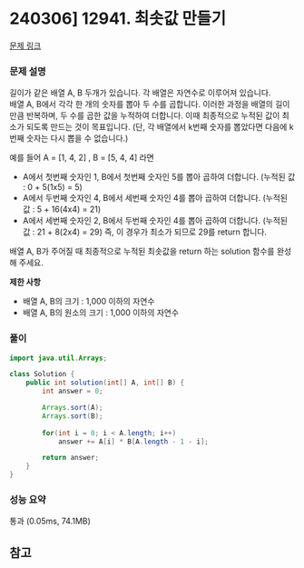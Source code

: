 # 240306] 12941. 최솟값 만들기

[문제 링크](https://school.programmers.co.kr/learn/courses/30/lessons/12941)

### 문제 설명
길이가 같은 배열 A, B 두개가 있습니다. 각 배열은 자연수로 이루어져 있습니다.  
배열 A, B에서 각각 한 개의 숫자를 뽑아 두 수를 곱합니다. 이러한 과정을 배열의 길이만큼 반복하며, 두 수를 곱한 값을 누적하여 더합니다. 이때 최종적으로 누적된 값이 최소가 되도록 만드는 것이 목표입니다. (단, 각 배열에서 k번째 숫자를 뽑았다면 다음에 k번째 숫자는 다시 뽑을 수 없습니다.)  

예를 들어 A = [1, 4, 2] , B = [5, 4, 4] 라면  

* A에서 첫번째 숫자인 1, B에서 첫번째 숫자인 5를 뽑아 곱하여 더합니다. (누적된 값 : 0 + 5(1x5) = 5)
* A에서 두번째 숫자인 4, B에서 세번째 숫자인 4를 뽑아 곱하여 더합니다. (누적된 값 : 5 + 16(4x4) = 21)
* A에서 세번째 숫자인 2, B에서 두번째 숫자인 4를 뽑아 곱하여 더합니다. (누적된 값 : 21 + 8(2x4) = 29)
즉, 이 경우가 최소가 되므로 29를 return 합니다.  

배열 A, B가 주어질 때 최종적으로 누적된 최솟값을 return 하는 solution 함수를 완성해 주세요.  

**제한 사항**  
* 배열 A, B의 크기 : 1,000 이하의 자연수
* 배열 A, B의 원소의 크기 : 1,000 이하의 자연수

### 풀이
```java
import java.util.Arrays;

class Solution {
    public int solution(int[] A, int[] B) {
        int answer = 0;

        Arrays.sort(A);
        Arrays.sort(B);
        
        for(int i = 0; i < A.length; i++)
            answer += A[i] * B[A.length - 1 - i];

        return answer;
    }
}
```

### 성능 요약
통과 (0.05ms, 74.1MB)

## 참고
